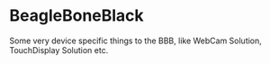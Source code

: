 BeagleBoneBlack
===============

Some very device specific things to the BBB, like WebCam Solution, TouchDisplay Solution etc.
